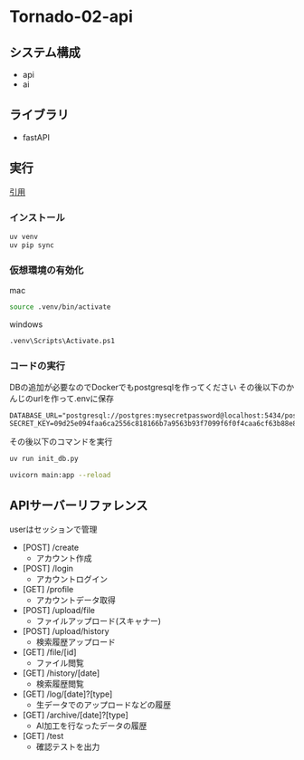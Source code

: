 # Tornado-02-api

## システム構成

- api
- ai

## ライブラリ

- fastAPI

## 実行

[引用](https://fastapi.tiangolo.com/ja/virtual-environments/)

### インストール

```sh
uv venv
uv pip sync
```

### 仮想環境の有効化

mac

```sh
source .venv/bin/activate
```

windows

```sh
.venv\Scripts\Activate.ps1
```

### コードの実行

DBの追加が必要なのでDockerでもpostgresqlを作ってください
その後以下のかんじのurlを作って.envに保存

```Properties
DATABASE_URL="postgresql://postgres:mysecretpassword@localhost:5434/postgres"
SECRET_KEY=09d25e094faa6ca2556c818166b7a9563b93f7099f6f0f4caa6cf63b88e8d3e7
```

その後以下のコマンドを実行

```sh
uv run init_db.py
```

```sh
uvicorn main:app --reload
```

## APIサーバーリファレンス

userはセッションで管理

- [POST] /create
  - アカウント作成
- [POST] /login
  - アカウントログイン
- [GET] /profile
  - アカウントデータ取得
- [POST] /upload/file
  - ファイルアップロード(スキャナー)
- [POST] /upload/history
  - 検索履歴アップロード
- [GET] /file/[id]
  - ファイル閲覧
- [GET] /history/[date]
  - 検索履歴閲覧
- [GET] /log/[date]?[type]
  - 生データでのアップロードなどの履歴
- [GET] /archive/[date]?[type]
  - AI加工を行なったデータの履歴
- [GET] /test
  - 確認テストを出力
